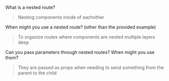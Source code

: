 What is a nested route?
>Nesting components inside of eachother

When might you use a nested route? (other than the provided example) 
>To organize routes where components are nested multiple layers deep

Can you pass parameters through nested routes? When might you use them?
> They are passed as props when needing to send something from the parent to the child

